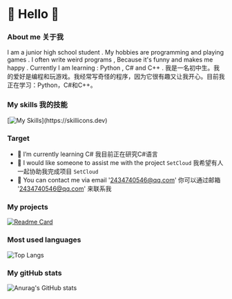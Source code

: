 # 👋 Hello 👋
### About me 关于我
I am a junior high school student . My hobbies are programming and playing games . I often write weird programs , Because it's funny and makes me happy . Currently I am learning : Python , C# and C++ .
我是一名初中生。我的爱好是编程和玩游戏。我经常写奇怪的程序，因为它很有趣又让我开心。目前我正在学习：Python，C#和C++。
### My skills 我的技能
[![My Skills](https://skillicons.dev/icons?i=cs,dotnet,cpp,pr,visualstudio,vscode,)](https://skillicons.dev)
### Target
- 🤔 I’m currently learning C# 我目前正在研究C#语言
- 👯 I would like someone to assist me with the project `SetCloud` 我希望有人一起协助我完成项目 `SetCloud`
- 💬 You can contact me via email '2434740546@qq.com' 你可以通过邮箱 '2434740546@qq.com' 来联系我
### My projects
[![Readme Card](https://github-readme-stats.vercel.app/api/pin/?username=SentientWaste&repo=SetCloud)](https://github.com/SentientWaste/SetCloud_MinecraftServer)
### Most used languages
![Top Langs](https://github-readme-stats.vercel.app/api/top-langs/?username=SentientWaste)
### My gitHub stats
![Anurag's GitHub stats](https://github-readme-stats.vercel.app/api?username=SentientWaste&show_icons=true)

